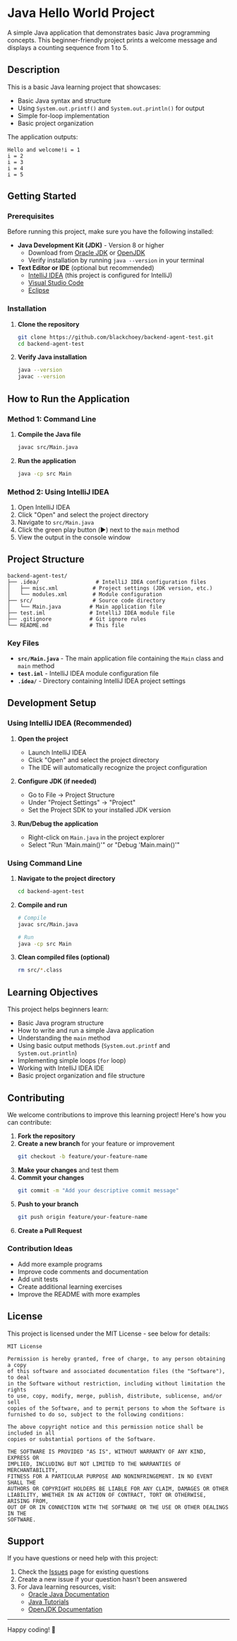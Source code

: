 # Java Hello World Project

A simple Java application that demonstrates basic Java programming concepts. This beginner-friendly project prints a welcome message and displays a counting sequence from 1 to 5.

## Description

This is a basic Java learning project that showcases:
- Basic Java syntax and structure
- Using `System.out.printf()` and `System.out.println()` for output
- Simple for-loop implementation
- Basic project organization

The application outputs:
```
Hello and welcome!i = 1
i = 2
i = 3
i = 4
i = 5
```

## Getting Started

### Prerequisites

Before running this project, make sure you have the following installed:

- **Java Development Kit (JDK)** - Version 8 or higher
  - Download from [Oracle JDK](https://www.oracle.com/java/technologies/downloads/) or [OpenJDK](https://openjdk.org/)
  - Verify installation by running `java --version` in your terminal
- **Text Editor or IDE** (optional but recommended)
  - [IntelliJ IDEA](https://www.jetbrains.com/idea/) (this project is configured for IntelliJ)
  - [Visual Studio Code](https://code.visualstudio.com/)
  - [Eclipse](https://www.eclipse.org/)

### Installation

1. **Clone the repository**
   ```bash
   git clone https://github.com/blackchoey/backend-agent-test.git
   cd backend-agent-test
   ```

2. **Verify Java installation**
   ```bash
   java --version
   javac --version
   ```

## How to Run the Application

### Method 1: Command Line

1. **Compile the Java file**
   ```bash
   javac src/Main.java
   ```

2. **Run the application**
   ```bash
   java -cp src Main
   ```

### Method 2: Using IntelliJ IDEA

1. Open IntelliJ IDEA
2. Click "Open" and select the project directory
3. Navigate to `src/Main.java`
4. Click the green play button (▶️) next to the `main` method
5. View the output in the console window

## Project Structure

```
backend-agent-test/
├── .idea/                  # IntelliJ IDEA configuration files
│   ├── misc.xml           # Project settings (JDK version, etc.)
│   └── modules.xml        # Module configuration
├── src/                   # Source code directory
│   └── Main.java         # Main application file
├── test.iml              # IntelliJ IDEA module file
├── .gitignore            # Git ignore rules
└── README.md             # This file
```

### Key Files

- **`src/Main.java`** - The main application file containing the `Main` class and `main` method
- **`test.iml`** - IntelliJ IDEA module configuration file
- **`.idea/`** - Directory containing IntelliJ IDEA project settings

## Development Setup

### Using IntelliJ IDEA (Recommended)

1. **Open the project**
   - Launch IntelliJ IDEA
   - Click "Open" and select the project directory
   - The IDE will automatically recognize the project configuration

2. **Configure JDK (if needed)**
   - Go to File → Project Structure
   - Under "Project Settings" → "Project"
   - Set the Project SDK to your installed JDK version

3. **Run/Debug the application**
   - Right-click on `Main.java` in the project explorer
   - Select "Run 'Main.main()'" or "Debug 'Main.main()'"

### Using Command Line

1. **Navigate to the project directory**
   ```bash
   cd backend-agent-test
   ```

2. **Compile and run**
   ```bash
   # Compile
   javac src/Main.java
   
   # Run
   java -cp src Main
   ```

3. **Clean compiled files (optional)**
   ```bash
   rm src/*.class
   ```

## Learning Objectives

This project helps beginners learn:

- Basic Java program structure
- How to write and run a simple Java application
- Understanding the `main` method
- Using basic output methods (`System.out.printf` and `System.out.println`)
- Implementing simple loops (`for` loop)
- Working with IntelliJ IDEA IDE
- Basic project organization and file structure

## Contributing

We welcome contributions to improve this learning project! Here's how you can contribute:

1. **Fork the repository**
2. **Create a new branch** for your feature or improvement
   ```bash
   git checkout -b feature/your-feature-name
   ```
3. **Make your changes** and test them
4. **Commit your changes**
   ```bash
   git commit -m "Add your descriptive commit message"
   ```
5. **Push to your branch**
   ```bash
   git push origin feature/your-feature-name
   ```
6. **Create a Pull Request**

### Contribution Ideas

- Add more example programs
- Improve code comments and documentation
- Add unit tests
- Create additional learning exercises
- Improve the README with more examples

## License

This project is licensed under the MIT License - see below for details:

```
MIT License

Permission is hereby granted, free of charge, to any person obtaining a copy
of this software and associated documentation files (the "Software"), to deal
in the Software without restriction, including without limitation the rights
to use, copy, modify, merge, publish, distribute, sublicense, and/or sell
copies of the Software, and to permit persons to whom the Software is
furnished to do so, subject to the following conditions:

The above copyright notice and this permission notice shall be included in all
copies or substantial portions of the Software.

THE SOFTWARE IS PROVIDED "AS IS", WITHOUT WARRANTY OF ANY KIND, EXPRESS OR
IMPLIED, INCLUDING BUT NOT LIMITED TO THE WARRANTIES OF MERCHANTABILITY,
FITNESS FOR A PARTICULAR PURPOSE AND NONINFRINGEMENT. IN NO EVENT SHALL THE
AUTHORS OR COPYRIGHT HOLDERS BE LIABLE FOR ANY CLAIM, DAMAGES OR OTHER
LIABILITY, WHETHER IN AN ACTION OF CONTRACT, TORT OR OTHERWISE, ARISING FROM,
OUT OF OR IN CONNECTION WITH THE SOFTWARE OR THE USE OR OTHER DEALINGS IN THE
SOFTWARE.
```

## Support

If you have questions or need help with this project:

1. Check the [Issues](https://github.com/blackchoey/backend-agent-test/issues) page for existing questions
2. Create a new issue if your question hasn't been answered
3. For Java learning resources, visit:
   - [Oracle Java Documentation](https://docs.oracle.com/en/java/)
   - [Java Tutorials](https://docs.oracle.com/javase/tutorial/)
   - [OpenJDK Documentation](https://openjdk.org/)

---

Happy coding! 🚀
